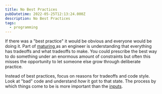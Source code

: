 ```yaml
---
title: No Best Practices
pubDatetime: 2022-05-25T12:13:24.000Z
description: No Best Practices
tags:
  - programming
---
```


If there was a "best practice" it would be obvious and everyone would be doing
it. Part of [ maturing ](04-29-secondary-emotions-in-software) as an engineer is understanding that everything has
tradeoffs and what tradeoffs to make. You could prescribe the best way to do
something under an enormous amount of constraints but often this misses the
opportunity to let someone else grow through deliberate practice.

Instead of best practices, focus on reasons for tradeoffs and code style. Look
at "bad" code and understand _how_ it got to that state. The process by which
things come to be is more important than the
[inputs](05-12-leaders-focus-on-outputs).
